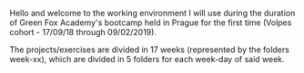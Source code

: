 Hello and welcome to the working environment I will use during the duration of Green Fox Academy's bootcamp held in Prague for the first time (Volpes cohort - 17/09/18 through 09/02/2019).

The projects/exercises are divided in 17 weeks (represented by the folders week-xx), which are divided in 5 folders for each week-day of said week.